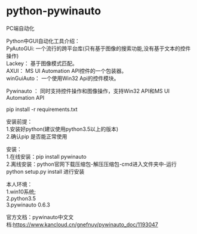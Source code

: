 # python-pywinauto
PC端自动化

Python中GUI自动化工具介绍：  
  PyAutoGUi: 一个流行的跨平台库(只有基于图像的搜索功能,没有基于文本的控件操作)  
  Lackey：    基于图像模式匹配。  
  AXUI： MS UI Automation API控件的一个包装器。  
  winGuiAuto： 一个使用Win32 Api的控件模块。  

  Pywinauto ： 同时支持控件操作和图像操作，支持Win32 API和MS UI Automation API   
  

pip install -r requirements.txt


安装前提：  
	1.安装好python(建议使用python3.5以上的版本)  
	2.确认pip 是否能正常使用  
  
安装：  
	1.在线安装：pip install pywinauto   
	2.离线安装：python官网下载压缩包-解压压缩包-cmd进入文件夹中-运行 python setup.py install 进行安装  

本人环境：  
	1.win10系统;  
	2.python3.5  
	3.pywinauto 0.6.3   

官方文档：pywinauto中文文档:https://www.kancloud.cn/gnefnuy/pywinauto_doc/1193047
	
